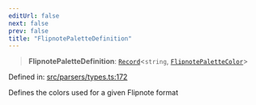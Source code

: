 ```yaml
---
editUrl: false
next: false
prev: false
title: "FlipnotePaletteDefinition"
---
```


> **FlipnotePaletteDefinition**: [`Record`](https://www.typescriptlang.org/docs/handbook/utility-types.html#recordkeys-type)\<`string`, [`FlipnotePaletteColor`](/api/type-aliases/flipnotepalettecolor/)\>

Defined in: [src/parsers/types.ts:172](https://github.com/jaames/flipnote.js/blob/8ec10f089e866d1297261b52ab6750bd899577ce/src/parsers/types.ts#L172)

Defines the colors used for a given Flipnote format
